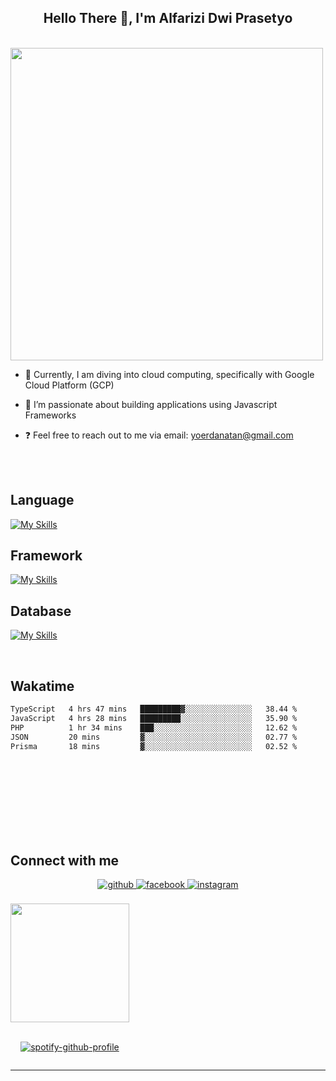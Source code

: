 ## <div align="center"> Hello There 👋, I'm Alfarizi Dwi Prasetyo</div>

<br>
<div style ="display:flex;" align="center">
  <img src="https://drive.google.com/uc?id=1eRv4eRzYOUebSP7kZUkOTF5RGGR4F68t" style="width:500px"/>
</div>


- 🌱 Currently, I am diving into cloud computing, specifically with Google Cloud Platform (GCP)

- 🚀 I’m passionate about building applications using Javascript Frameworks

- ❓ Feel free to reach out to me via email: yoerdanatan@gmail.com


<br/>  

<br/>

## Language
<div align="left"> 
  
[![My Skills](https://skillicons.dev/icons?i=python,javascript,ts&theme=dark)](https://skillicons.dev)

</div>

## Framework
<div align="left"> 
  
[![My Skills](https://skillicons.dev/icons?i=express,react,nextjs,flask&theme=dark)](https://skillicons.dev)

</div>

## Database
<div align="left"> 
  
[![My Skills](https://skillicons.dev/icons?i=mongodb,postgresql,mysql,supabase&theme=dark)](https://skillicons.dev)

</div>

<br/>

<h2>Wakatime</h2>

<!--START_SECTION:waka-->

```txt
TypeScript   4 hrs 47 mins   █████████▓░░░░░░░░░░░░░░░   38.44 %
JavaScript   4 hrs 28 mins   █████████░░░░░░░░░░░░░░░░   35.90 %
PHP          1 hr 34 mins    ███░░░░░░░░░░░░░░░░░░░░░░   12.62 %
JSON         20 mins         ▓░░░░░░░░░░░░░░░░░░░░░░░░   02.77 %
Prisma       18 mins         ▓░░░░░░░░░░░░░░░░░░░░░░░░   02.52 %
```

<!--END_SECTION:waka-->

<br/>
<br/>



</div>

<br/>
<br/>
<br/>
<br/>
<br/>


## Connect with me
<div align="center">
<a href="https://github.com/AlfariziDwiPrasetyo" target="_blank">
<img src=https://img.shields.io/badge/github-%2324292e.svg?&style=for-the-badge&logo=github&logoColor=white alt=github style="margin-bottom: 5px;" />
</a>
<a href="https://www.facebook.com/shirookam" target="_blank">
<img src=https://img.shields.io/badge/facebook-%232E87FB.svg?&style=for-the-badge&logo=facebook&logoColor=white alt=facebook style="margin-bottom: 5px;" />
</a>  
<a href="https://www.instagram.com/alfariziiprasetyo/" target="_blank">
<img src=https://img.shields.io/badge/instagram-E4405F.svg?&style=for-the-badge&logo=Instagram&logoColor=white alt=instagram style="margin-bottom: 5px;" />
</a>
</div>  
<br/>
<div align="center" style="display:inline-block;flex-wrap:nowrap";>
<img src="https://media.tenor.com/BoeXEl62F6QAAAAC/surtr-arknights.gif" style="height:190px" />
  
<br/>
<br/>

[![spotify-github-profile](https://spotify-github-profile.kittinanx.com/api/view?uid=31z4lkktokkzn7mi6vsmm2iuxwna&cover_image=true&theme=novatorem&show_offline=false&background_color=000000&interchange=false&bar_color=53b14f&bar_color_cover=false)](https://github.com/kittinan/spotify-github-profile)



</div>

<br/>


-----

